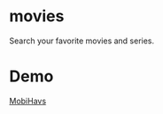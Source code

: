 # movies

Search your favorite movies and series.

# Demo
[MobiHavs](https://az-movies.netlify.app/)

